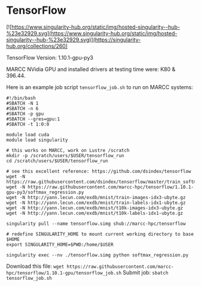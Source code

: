 # TensorFlow

[![https://www.singularity-hub.org/static/img/hosted-singularity--hub-%23e32929.svg](https://www.singularity-hub.org/static/img/hosted-singularity--hub-%23e32929.svg)](https://singularity-hub.org/collections/260)

TensorFlow Version: 1.10.1-gpu-py3

MARCC NVidia GPU and installed drivers at testing time were: K80 & 396.44.

Here is an example job script `tensorflow_job.sh` to run on MARCC systems:

```
#!/bin/bash
#SBATCH -N 1
#SBATCH -n 6
#SBATCH -p gpu
#SBATCH --gres=gpu:1
#SBATCH -t 1:0:0

module load cuda
module load singularity

# this works on MARCC, work on Lustre /scratch
mkdir -p /scratch/users/$USER/tensorflow_run
cd /scratch/users/$USER/tensorflow_run

# see this excellent reference: https://github.com/dsindex/tensorflow
wget -N https://raw.githubusercontent.com/dsindex/tensorflow/master/train_softmax.txt
wget -N https://raw.githubusercontent.com/marcc-hpc/tensorflow/1.10.1-gpu-py3/softmax_regression.py
wget -N http://yann.lecun.com/exdb/mnist/train-images-idx3-ubyte.gz
wget -N http://yann.lecun.com/exdb/mnist/train-labels-idx1-ubyte.gz
wget -N http://yann.lecun.com/exdb/mnist/t10k-images-idx3-ubyte.gz
wget -N http://yann.lecun.com/exdb/mnist/t10k-labels-idx1-ubyte.gz

singularity pull --name tensorflow.simg shub://marcc-hpc/tensorflow

# redefine SINGULARITY_HOME to mount current working directory to base $HOME
export SINGULARITY_HOME=$PWD:/home/$USER

singularity exec --nv ./tensorflow.simg python softmax_regression.py
```

Download this file: `wget https://raw.githubusercontent.com/marcc-hpc/tensorflow/1.10.1-gpu/tensorflow_job.sh`
Submit job: `sbatch tensorflow_job.sh`
